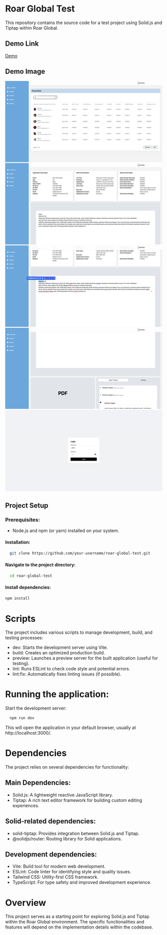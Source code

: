 
# Roar Global Test

This repository contains the source code for a test project using Solid.js and Tiptap within Roar Global.

## Demo Link
[Demo](https://roar-global.netlify.app/)

## Demo Image
![Screenshot1.png](src/assets/demo/Screenshot1.png)
![Screenshot2.png](src/assets/demo/Screenshot2.png)
![Screenshot3.png](src/assets/demo/Screenshot3.png)
![Screenshot4.png](src/assets/demo/Screenshot4.png)
![Screenshot5.png](src/assets/demo/Screenshot5.png)


## Project Setup

### Prerequisites:

- Node.js and npm (or yarn) installed on your system.

#### Installation:
```bash
  git clone https://github.com/your-username/roar-global-test.git
```

#### Navigate to the project directory:

```bash
  cd roar-global-test
```

#### Install dependencies:

```bash
npm install
```

# Scripts
The project includes various scripts to manage development, build, and testing processes:

- dev: Starts the development server using Vite.
- build: Creates an optimized production build.
- preview: Launches a preview server for the built application (useful for testing).
- lint: Runs ESLint to check code style and potential errors.
- lint:fix: Automatically fixes linting issues (if possible).

# Running the application:

Start the development server:
```bash
  npm run dev
```
This will open the application in your default browser, usually at http://localhost:3000/.

# Dependencies
The project relies on several dependencies for functionality:

## Main Dependencies:
 - Solid.js: A lightweight reactive JavaScript library.
 - Tiptap: A rich text editor framework for building custom editing experiences.

## Solid-related dependencies:
- solid-tiptap: Provides integration between Solid.js and Tiptap. 
- @solidjs/router: Routing library for Solid applications.

## Development dependencies:
- Vite: Build tool for modern web development. 
- ESLint: Code linter for identifying style and quality issues. 
- Tailwind CSS: Utility-first CSS framework. 
- TypeScript: For type safety and improved development experience.

# Overview
This project serves as a starting point for exploring Solid.js and Tiptap within the Roar Global environment. The specific functionalities and features will depend on the implementation details within the codebase.


